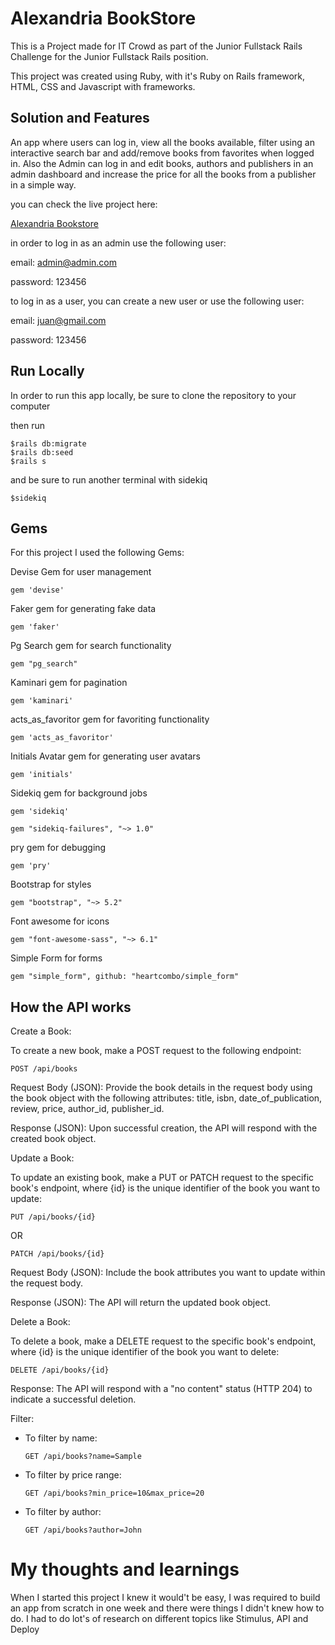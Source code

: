 # Alexandria BookStore

This is a Project made for IT Crowd as part of the Junior Fullstack Rails Challenge for the Junior Fullstack Rails position.

This project was created using Ruby, with it's Ruby on Rails framework, HTML, CSS and Javascript with frameworks.

## Solution and Features

An app where users can log in, view all the books available, filter using an interactive search bar and add/remove books from favorites when logged in. Also the Admin can log in and edit books, authors and publishers in an admin dashboard and increase the price for all the books from a publisher in a simple way.

you can check the live project here:

[Alexandria Bookstore](https://alexandria-bookstore-64efd0d92505.herokuapp.com/)

in order to log in as an admin use the following user:


email: admin@admin.com

password: 123456

to log in as a user, you can create a new user or use the following user:

email: juan@gmail.com

password: 123456

## Run Locally

In order to run this app locally, be sure to clone the repository to your computer

then run
```
$rails db:migrate
$rails db:seed
$rails s
```
and be sure to run another terminal with sidekiq
```
$sidekiq
```
## Gems

For this project I used the following Gems:

Devise Gem for user management
```
gem 'devise'
```
Faker gem for generating fake data
```
gem 'faker'
```
Pg Search gem for search functionality
```
gem "pg_search"
```
Kaminari gem for pagination
```
gem 'kaminari'
```
acts_as_favoritor gem for favoriting functionality
```
gem 'acts_as_favoritor'
```
Initials Avatar gem for generating user avatars
```
gem 'initials'
```
Sidekiq gem for background jobs
```
gem 'sidekiq'
```
```
gem "sidekiq-failures", "~> 1.0"
```
pry gem for debugging
```
gem 'pry'
```
Bootstrap for styles
```
gem "bootstrap", "~> 5.2"
```
Font awesome for icons
```
gem "font-awesome-sass", "~> 6.1"
```
Simple Form for forms
```
gem "simple_form", github: "heartcombo/simple_form"
```
## How the API works

Create a Book:

To create a new book, make a POST request to the following endpoint:
```
POST /api/books
```
Request Body (JSON): Provide the book details in the request body using the book object with the following attributes: title, isbn, date_of_publication, review, price, author_id, publisher_id.

Response (JSON): Upon successful creation, the API will respond with the created book object.

Update a Book:

To update an existing book, make a PUT or PATCH request to the specific book's endpoint, where {id} is the unique identifier of the book you want to update:
```
PUT /api/books/{id}
```
OR
```
PATCH /api/books/{id}
```
Request Body (JSON): Include the book attributes you want to update within the request body.

Response (JSON): The API will return the updated book object.

Delete a Book:

To delete a book, make a DELETE request to the specific book's endpoint, where {id} is the unique identifier of the book you want to delete:
```
DELETE /api/books/{id}
```
Response: The API will respond with a "no content" status (HTTP 204) to indicate a successful deletion.

Filter:
   - To filter by name:
     ```
     GET /api/books?name=Sample
     ```

   - To filter by price range:
     ```
     GET /api/books?min_price=10&max_price=20
     ```

   - To filter by author:
     ```
     GET /api/books?author=John
     ```
# My thoughts and learnings

When I started this project I knew it would't be easy, I was required to build an app from scratch in one week and there were things I didn't knew how to do. I had to do lot's of research on different topics like Stimulus, API and Deploy
